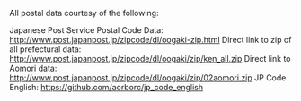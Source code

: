 All postal data courtesy of the following:

Japanese Post Service Postal Code Data: http://www.post.japanpost.jp/zipcode/dl/oogaki-zip.html
  Direct link to zip of all prefectural data: http://www.post.japanpost.jp/zipcode/dl/oogaki/zip/ken_all.zip
  Direct link to Aomori data: http://www.post.japanpost.jp/zipcode/dl/oogaki/zip/02aomori.zip
JP Code English: https://github.com/aorborc/jp_code_english
